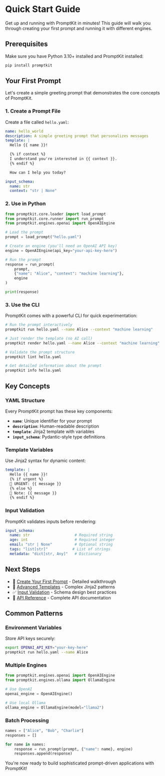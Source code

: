 # Quick Start Guide

Get up and running with PromptKit in minutes! This guide will walk you through creating your first prompt and running it with different engines.

## Prerequisites

Make sure you have Python 3.10+ installed and PromptKit installed:

```bash
pip install promptkit
```

## Your First Prompt

Let's create a simple greeting prompt that demonstrates the core concepts of PromptKit.

### 1. Create a Prompt File

Create a file called `hello.yaml`:

```yaml
name: hello_world
description: A simple greeting prompt that personalizes messages
template: |
  Hello {{ name }}!

  {% if context %}
  I understand you're interested in {{ context }}.
  {% endif %}

  How can I help you today?

input_schema:
  name: str
  context: "str | None"
```

### 2. Use in Python

```python
from promptkit.core.loader import load_prompt
from promptkit.core.runner import run_prompt
from promptkit.engines.openai import OpenAIEngine

# Load the prompt
prompt = load_prompt("hello.yaml")

# Create an engine (you'll need an OpenAI API key)
engine = OpenAIEngine(api_key="your-api-key-here")

# Run the prompt
response = run_prompt(
    prompt,
    {"name": "Alice", "context": "machine learning"},
    engine
)

print(response)
```

### 3. Use the CLI

PromptKit comes with a powerful CLI for quick experimentation:

```bash
# Run the prompt interactively
promptkit run hello.yaml --name Alice --context "machine learning"

# Just render the template (no AI call)
promptkit render hello.yaml --name Alice --context "machine learning"

# Validate the prompt structure
promptkit lint hello.yaml

# Get detailed information about the prompt
promptkit info hello.yaml
```

## Key Concepts

### YAML Structure

Every PromptKit prompt has these key components:

- **`name`**: Unique identifier for your prompt
- **`description`**: Human-readable description
- **`template`**: Jinja2 template with variables
- **`input_schema`**: Pydantic-style type definitions

### Template Variables

Use Jinja2 syntax for dynamic content:

```yaml
template: |
  Hello {{ name }}!
  {% if urgent %}
  🚨 URGENT: {{ message }}
  {% else %}
  📝 Note: {{ message }}
  {% endif %}
```

### Input Validation

PromptKit validates inputs before rendering:

```yaml
input_schema:
  name: str                    # Required string
  age: int                     # Required integer
  email: "str | None"          # Optional string
  tags: "list[str]"           # List of strings
  metadata: "dict[str, Any]"   # Dictionary
```

## Next Steps

- 📖 [Create Your First Prompt](first-prompt.md) - Detailed walkthrough
- 🎨 [Advanced Templates](advanced-templates.md) - Complex Jinja2 patterns
- ✅ [Input Validation](validation.md) - Schema design best practices
- 🔧 [API Reference](../api/core.md) - Complete API documentation

## Common Patterns

### Environment Variables

Store API keys securely:

```bash
export OPENAI_API_KEY="your-key-here"
promptkit run hello.yaml --name Alice
```

### Multiple Engines

```python
from promptkit.engines.openai import OpenAIEngine
from promptkit.engines.ollama import OllamaEngine

# Use OpenAI
openai_engine = OpenAIEngine()

# Use local Ollama
ollama_engine = OllamaEngine(model="llama2")
```

### Batch Processing

```python
names = ["Alice", "Bob", "Charlie"]
responses = []

for name in names:
    response = run_prompt(prompt, {"name": name}, engine)
    responses.append(response)
```

You're now ready to build sophisticated prompt-driven applications with PromptKit!
